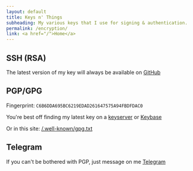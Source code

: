 ```yaml
---
layout: default
title: Keys n' Things
subheading: My various keys that I use for signing & authentication.
permalink: /encryption/
link: <a href="/">Home</a>
---
```


## SSH (RSA)
The latest version of my key will always be available on [GitHub](https://github.com/nevexo.keys)

## PGP/GPG
Fingerprint: `C6B6DDA695BC6219EDAD261647575A94FBDFDAC0`

You're best off finding my latest key on a [keyserver](https://keyserver.ubuntu.com) or [Keybase](https://keybase.io/nevexo)

Or in this site: [/.well-known/gpg.txt](/.well-known/gpg.txt)

## Telegram
If you can't be bothered with PGP, just message on me [Telegram](https://t.me/nevexo)